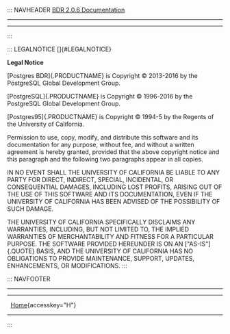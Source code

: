 ::: NAVHEADER
  [BDR 2.0.6 Documentation](index.md)         
  --------------------------------------- -- -- --

------------------------------------------------------------------------
:::

::: LEGALNOTICE
[]{#LEGALNOTICE}

**Legal Notice**

[Postgres BDR]{.PRODUCTNAME} is Copyright © 2013-2016 by the PostgreSQL
Global Development Group.

[PostgreSQL]{.PRODUCTNAME} is Copyright © 1996-2016 by the PostgreSQL
Global Development Group.

[Postgres95]{.PRODUCTNAME} is Copyright © 1994-5 by the Regents of the
University of California.

Permission to use, copy, modify, and distribute this software and its
documentation for any purpose, without fee, and without a written
agreement is hereby granted, provided that the above copyright notice
and this paragraph and the following two paragraphs appear in all
copies.

IN NO EVENT SHALL THE UNIVERSITY OF CALIFORNIA BE LIABLE TO ANY PARTY
FOR DIRECT, INDIRECT, SPECIAL, INCIDENTAL, OR CONSEQUENTIAL DAMAGES,
INCLUDING LOST PROFITS, ARISING OUT OF THE USE OF THIS SOFTWARE AND ITS
DOCUMENTATION, EVEN IF THE UNIVERSITY OF CALIFORNIA HAS BEEN ADVISED OF
THE POSSIBILITY OF SUCH DAMAGE.

THE UNIVERSITY OF CALIFORNIA SPECIFICALLY DISCLAIMS ANY WARRANTIES,
INCLUDING, BUT NOT LIMITED TO, THE IMPLIED WARRANTIES OF MERCHANTABILITY
AND FITNESS FOR A PARTICULAR PURPOSE. THE SOFTWARE PROVIDED HEREUNDER IS
ON AN [\"AS-IS\"]{.QUOTE} BASIS, AND THE UNIVERSITY OF CALIFORNIA HAS NO
OBLIGATIONS TO PROVIDE MAINTENANCE, SUPPORT, UPDATES, ENHANCEMENTS, OR
MODIFICATIONS.
:::

::: NAVFOOTER

------------------------------------------------------------------------

  --- ----------------------------------- ---
       [Home](index.md){accesskey="H"}     
  --- ----------------------------------- ---
:::
